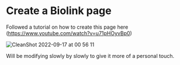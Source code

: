# Create a Biolink page

Followed a tutorial on how to create this page here (https://www.youtube.com/watch?v=u71pHOyvBp0)

![CleanShot 2022-09-17 at 00 56 11](https://user-images.githubusercontent.com/66557478/190828136-d810b27c-28f0-4cca-b51c-158715163d1e.png)

Will be modifying slowly by slowly to give it more of a personal touch.
